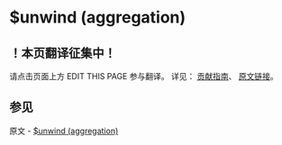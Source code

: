 # $unwind (aggregation)

## ！本页翻译征集中！

请点击页面上方 EDIT THIS PAGE 参与翻译。
详见：
[贡献指南]( https://github.com/JinMuInfo/MongoDB-Manual-zh/blob/master/CONTRIBUTING.md )、
[原文链接](  https://docs.mongodb.com/manual/reference/operator/aggregation/unwind/  )。

## 参见

原文 - [$unwind (aggregation)]( https://docs.mongodb.com/manual/reference/operator/aggregation/unwind/ )

